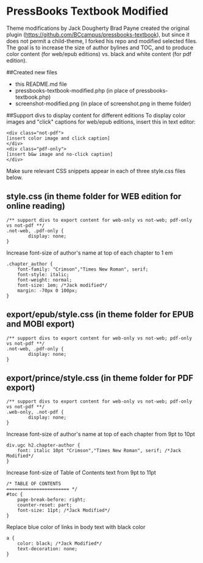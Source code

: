 PressBooks Textbook Modified
===================
Theme modifications by Jack Dougherty
Brad Payne created the original plugin (https://github.com/BCcampus/pressbooks-textbook), but since it does not permit a child-theme, I forked his repo and modified selected files. The goal is to increase the size of author bylines and TOC, and to produce color content (for web/epub editions) vs. black and white content (for pdf edition).

##Created new files

- this README.md file
- pressbooks-textbook-modified.php (in place of pressbooks-textbook.php)
- screenshot-modified.png (in place of screenshot.png in theme folder)

##Support divs to display content for different editions
To display color images and "click" captions for web/epub editions, insert this in text editor:
```
<div class="not-pdf">
[insert color image and click caption]
</div>
<div class="pdf-only">
[insert b&w image and no-click caption]
</div>
```
Make sure relevant CSS snippets appear in each of three style.css files below.

## style.css (in theme folder for WEB edition for online reading)
```
/** support divs to export content for web-only vs not-web; pdf-only vs not-pdf **/
.not-web, .pdf-only {
		display: none;
}
```
Increase font-size of author's name at top of each chapter to 1 em
```
.chapter_author {
	font-family: "Crimson","Times New Roman", serif;
	font-style: italic;
	font-weight: normal;
	font-size: 1em; /*Jack modified*/
	margin: -70px 0 100px;
}
```

## export/epub/style.css (in theme folder for EPUB and MOBI export)
```
/** support divs to export content for web-only vs not-web; pdf-only vs not-pdf **/
.not-web, .pdf-only {
		display: none;
}
```

## export/prince/style.css  (in theme folder for PDF export)
```
/** support divs to export content for web-only vs not-web; pdf-only vs not-pdf **/
.web-only, .not-pdf {
		display: none;
}
```

Increase font-size of author's name at top of each chapter from 9pt to 10pt
```
div.ugc h2.chapter-author {
	font: italic 10pt "Crimson","Times New Roman", serif; /*Jack Modified*/
}
```

Increase font-size of Table of Contents text from 9pt to 11pt
```
/* TABLE OF CONTENTS
======================= */
#toc {
	page-break-before: right;
	counter-reset: part;
	font-size: 11pt; /*Jack Modified*/
}
```
Replace blue color of links in body text with black color
```
a {
	color: black; /*Jack Modified*/
	text-decoration: none;
}
```
